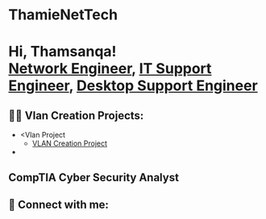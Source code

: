 # ThamieNetTech
<h1>Hi, Thamsanqa! <br/><a href="https://github.com/joshmadakor1">Network Engineer</a>, <a href="https://www.linkedin.com/in/joshmadakor/">IT Support Engineer</a>, <a href="https://www.youtube.com/c/joshmadakor">Desktop Support Engineer</a></h1>

<h2>👨‍💻 Vlan Creation  Projects:</h2>

- <Vlan Project</b>
  - [VLAN Creation Project](https://github.com/thamie/Algorithms-Practice)
-
<h2>CompTIA Cyber Security Analyst </h2>


<h2> 🤳 Connect with me:</h2>

